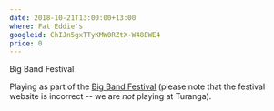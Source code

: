 ```yaml
---
date: 2018-10-21T13:00:00+13:00
where: Fat Eddie's
googleid: ChIJn5gxTTyKMW0RZtX-W48EWE4
price: 0
---
```

Big Band Festival

Playing as part of the [Big Band Festival](https://www.chchbigbandfest.com/) (please note that the festival website is incorrect -- we are _not_ playing at Turanga).